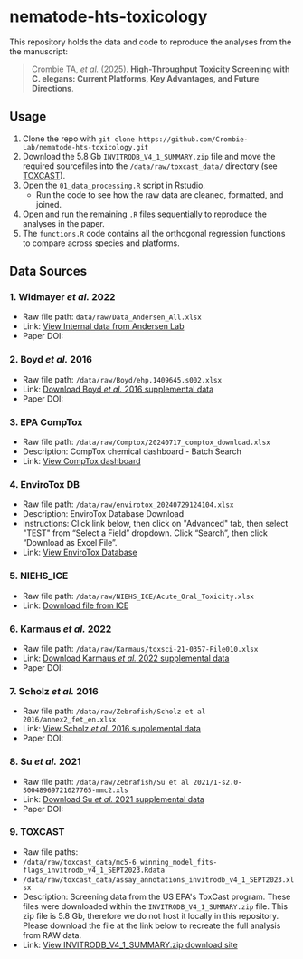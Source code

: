 # nematode-hts-toxicology
This repository holds the data and code to reproduce the analyses from the the manuscript:

> Crombie TA, *et al.* (2025). **High-Throughput Toxicity Screening with C. elegans: Current Platforms, Key Advantages, and Future Directions**.

## Usage
1. Clone the repo with `git clone https://github.com/Crombie-Lab/nematode-hts-toxicology.git`
2. Download the 5.8 Gb `INVITRODB_V4_1_SUMMARY.zip` file and move the required sourcefiles into the `/data/raw/toxcast_data/` directory (see [TOXCAST](#9-toxcast)). 
2. Open the `01_data_processing.R` script in Rstudio.
    * Run the code to see how the raw data are cleaned, formatted, and joined.
3. Open and run the remaining `.R` files sequentially to reproduce the analyses in the paper.
4.  The `functions.R` code contains all the orthogonal regression functions to compare across species and platforms.

## Data Sources
### 1. Widmayer *et al.* 2022
- Raw file path: `data/raw/Data_Andersen_All.xlsx`
- Link: [View Internal data from Andersen Lab](https://github.com/Crombie-Lab/nematode-hts-toxicology/blob/main/data/raw/Data_Andersen_All.xlsx)
- Paper DOI: 
### 2.  Boyd *et al.* 2016
- Raw file path: `/data/raw/Boyd/ehp.1409645.s002.xlsx`
- Link: [Download Boyd *et al.* 2016 supplemental data](https://ehp.niehs.nih.gov/doi/suppl/10.1289/ehp.1409645/suppl_file/ehp.1409645.s002.acco.zip)
- Paper DOI:
### 3. EPA CompTox
- Raw file path: `/data/raw/Comptox/20240717_comptox_download.xlsx`
- Description: CompTox chemical dashboard - Batch Search
- Link:  [View CompTox dashboard](https://comptox.epa.gov/dashboard/batch-search)
### 4. EnviroTox DB
- Raw file path: `/data/raw/envirotox_20240729124104.xlsx`
- Description: EnviroTox Database Download
- Instructions: Click link below, then click on "Advanced" tab, then select "TEST" from “Select a Field” dropdown. Click “Search”, then click “Download as Excel File”.
- Link: [View EnviroTox Database](https://envirotoxdatabase.org/)
### 5. NIEHS_ICE
- Raw file path: `/data/raw/NIEHS_ICE/Acute_Oral_Toxicity.xlsx` 
- Link: [Download file from ICE](https://ice.ntp.niehs.nih.gov/downloads/DataonICE/acute_oral.xlsx)
### 6. Karmaus *et al.* 2022
- Raw file path: `/data/raw/Karmaus/toxsci-21-0357-File010.xlsx`
- Link: [Download Karmaus *et al.* 2022 supplemental data](https://pmc.ncbi.nlm.nih.gov/articles/instance/9237992/bin/kfac042_supplementary_data.zip)
- Paper DOI:
### 7. Scholz *et al.* 2016
- Raw file path: `/data/raw/Zebrafish/Scholz et al 2016/annex2_fet_en.xlsx` 
- Link: [View Scholz *et al.* 2016 supplemental data](https://www.sciencedirect.com/science/article/pii/S0045653516311055?via%3Dihub#appsec1)
- Paper DOI:
### 8. Su *et al.* 2021
- Raw file path: `/data/raw/Zebrafish/Su et al 2021/1-s2.0-S0048969721027765-mmc2.xls` 
- Link: [Download Su *et al.* 2021 supplemental data](https://ars.els-cdn.com/content/image/1-s2.0-S0048969721027765-mmc2.xls)
- Paper DOI:
### 9. TOXCAST
- Raw file paths: 
- `/data/raw/toxcast_data/mc5-6_winning_model_fits-flags_invitrodb_v4_1_SEPT2023.Rdata`
- `/data/raw/toxcast_data/assay_annotations_invitrodb_v4_1_SEPT2023.xlsx`
- Description: Screening data from the US EPA's ToxCast program. These files were downloaded within the `INVITRODB_V4_1_SUMMARY.zip` file. This zip file is 5.8 Gb, therefore we do not host it locally in this repository. Please download the file at the link below to recreate the full analysis from RAW data.
- Link: [View INVITRODB_V4_1_SUMMARY.zip download site](https://clowder.edap-cluster.com/files/64bfdb62e4b08a6b5a434d48)
